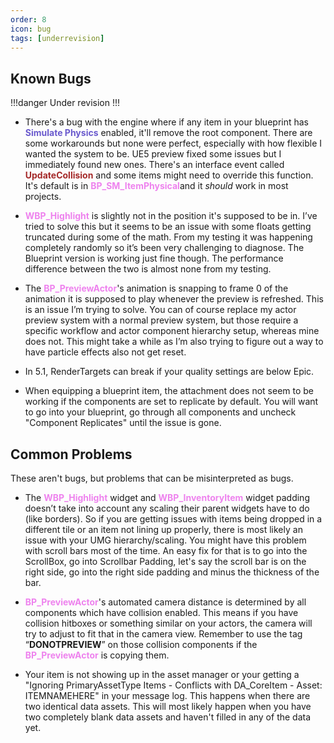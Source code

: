 ```yaml
---
order: 8
icon: bug
tags: [underrevision]
---
```


## Known Bugs

!!!danger
Under revision
!!!

- There's a bug with the engine where if any item in your blueprint has <span style="color:slateblue">**Simulate Physics**</span> enabled, it'll remove the root component. There are some workarounds but none were perfect, especially with how flexible I wanted the system to be. UE5 preview fixed some issues but I immediately found new ones.
There's an interface event called <span style="color:brown">**UpdateCollision**</span> and some items might need to override this function. It's default is in <span style="color:violet">**BP_SM_ItemPhysical**</span>and it *should* work in most projects.

- <span style="color:violet">**WBP_Highlight**</span> is slightly not in the position it's supposed to be in. I’ve tried to solve this but it seems to be an issue with some floats getting truncated during some of the math. From my testing it was happening completely randomly so it’s been very challenging to diagnose. The Blueprint version is working just fine though. The performance difference between the two is almost none from my testing.

- The <span style="color:violet">**BP_PreviewActor**</span>'s animation is snapping to frame 0 of the animation it is supposed to play whenever the preview is refreshed. This is an issue I’m trying to solve. You can of course replace my actor preview system with a normal preview system, but those require a specific workflow and actor component hierarchy setup, whereas mine does not.
This might take a while as I’m also trying to figure out a way to have particle effects also not get reset.

- In 5.1, RenderTargets can break if your quality settings are below Epic.

- When equipping a blueprint item, the attachment does not seem to be working if the components are set to replicate by default. You will want to go into your blueprint, go through all components and uncheck "Component Replicates" until the issue is gone.

## Common Problems
These aren't bugs, but problems that can be misinterpreted as bugs.

- The <span style="color:violet">**WBP_Highlight**</span> widget and <span style="color:violet">**WBP_InventoryItem**</span> widget padding doesn’t take into account any scaling their parent widgets have to do (like borders). So if you are getting issues with items being dropped in a different tile or an item not lining up properly, there is most likely an issue with your UMG hierarchy/scaling.
You might have this problem with scroll bars most of the time. An easy fix for that is to go into the ScrollBox, go into Scrollbar Padding, let's say the scroll bar is on the right side, go into the right side padding and minus the thickness of the bar.

- <span style="color:violet">**BP_PreviewActor**</span>'s automated camera distance is determined by all components which have collision enabled. This means if you have collision hitboxes or something similar on your actors, the camera will try to adjust to fit that in the camera view.
Remember to use the tag “**DONOTPREVIEW**” on those collision components if the <span style="color:violet">**BP_PreviewActor**</span> is copying them.

- Your item is not showing up in the asset manager or your getting a "Ignoring PrimaryAssetType Items - Conflicts with DA_CoreItem - Asset: ITEMNAMEHERE" in your message log. This happens when there are two identical data assets. This will most likely happen when you have two completely blank data assets and haven't filled in any of the data yet.